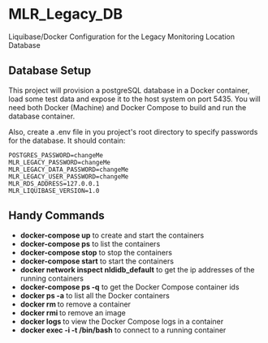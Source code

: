 # MLR_Legacy_DB
Liquibase/Docker Configuration for the Legacy Monitoring Location Database

## Database Setup
This project will provision a postgreSQL database in a Docker container, load some test data and expose it to the host system on port 5435. You will need both Docker (Machine) and Docker Compose to build and run the database container.

Also, create a .env file in you project's root directory to specify passwords for the database. It should contain:
```
POSTGRES_PASSWORD=changeMe
MLR_LEGACY_PASSWORD=changeMe
MLR_LEGACY_DATA_PASSWORD=changeMe
MLR_LEGACY_USER_PASSWORD=changeMe
MLR_RDS_ADDRESS=127.0.0.1
MLR_LIQUIBASE_VERSION=1.0
```

## Handy Commands

* __docker-compose up__ to create and start the containers
* __docker-compose ps__ to list the containers
* __docker-compose stop__ to stop the containers
* __docker-compose start__ to start the containers
* __docker network inspect nldidb_default__ to get the ip addresses of the running containers
* __docker-compose ps -q__ to get the Docker Compose container ids
* __docker ps -a__ to list all the Docker containers
* __docker rm <containerId>__ to remove a container
* __docker rmi <imageId>__ to remove an image
* __docker logs <containerID>__ to view the Docker Compose logs in a container
* __docker exec -i -t <containerID> /bin/bash__ to connect to a running container
